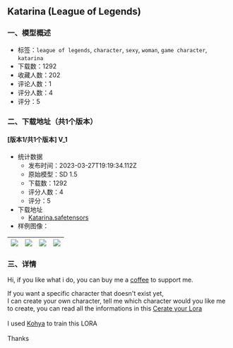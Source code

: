 ## Katarina (League of Legends)
### 一、模型概述

- 标签：`league of legends`, `character`, `sexy`, `woman`, `game character`, `katarina`
- 下载数：1292
- 收藏人数：202
- 评论人数：1
- 评分人数：4
- 评分：5

### 二、下载地址（共1个版本）

#### [版本1/共1个版本] V_1

- 统计数据
  - 发布时间：2023-03-27T19:19:34.112Z
  - 原始模型：SD 1.5
  - 下载数：1292
  - 评分人数：4
  - 评分：5
- 下载地址
  - [Katarina.safetensors](https://civitai.com/api/download/models/24700)
- 样例图像：

| <img src="https://image.civitai.com/xG1nkqKTMzGDvpLrqFT7WA/8882d622-1002-4e3e-7548-e7f08b3d5800/width=450/269552.jpeg" /> | <img src="https://image.civitai.com/xG1nkqKTMzGDvpLrqFT7WA/68d6b8b7-09fc-49a5-a4f2-0f9649017a00/width=450/269557.jpeg" /> | <img src="https://image.civitai.com/xG1nkqKTMzGDvpLrqFT7WA/fa66e392-a9ca-48f3-3414-b3b6a4eb6b00/width=450/269556.jpeg" /> | <img src="https://image.civitai.com/xG1nkqKTMzGDvpLrqFT7WA/65f5e8d0-ac53-468b-d9b2-cb75d1175800/width=450/269555.jpeg" /> |
| ---- | ---- | ---- | ---- |


### 三、详情
<p>Hi, if you like what i do, you can buy me a <a target="_blank" rel="ugc" href="https://www.buymeacoffee.com/SquidHack">coffee</a> to support me.</p><p>If you want a specific character that doesn't exist yet,<br />I can create your own character, tell me which character would you like me to create, you can read all the informations in this <a target="_blank" rel="ugc" href="https://www.buymeacoffee.com/SquidHack/commissions">Cerate your Lora </a><br /><br />I used <a target="_blank" rel="ugc" href="https://github.com/bmaltais/kohya_ss">Kohya</a> to train this LORA<br /><br />Thanks</p>